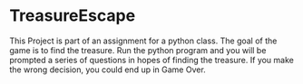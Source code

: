 # TreasureEscape

This Project is part of an assignment for a python class. The goal of the game is to find the treasure. Run the python program and you will be prompted a series of questions in hopes of finding the treasure. If you make the wrong decision, you could end up in Game Over. 
